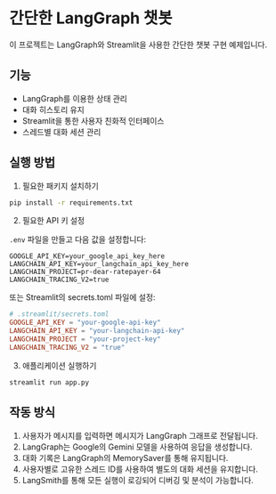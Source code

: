 # 간단한 LangGraph 챗봇

이 프로젝트는 LangGraph와 Streamlit을 사용한 간단한 챗봇 구현 예제입니다.

## 기능

- LangGraph를 이용한 상태 관리
- 대화 히스토리 유지
- Streamlit을 통한 사용자 친화적 인터페이스
- 스레드별 대화 세션 관리

## 실행 방법

1. 필요한 패키지 설치하기

```bash
pip install -r requirements.txt
```

2. 필요한 API 키 설정

`.env` 파일을 만들고 다음 값을 설정합니다:

```
GOOGLE_API_KEY=your_google_api_key_here
LANGCHAIN_API_KEY=your_langchain_api_key_here
LANGCHAIN_PROJECT=pr-dear-ratepayer-64
LANGCHAIN_TRACING_V2=true
```

또는 Streamlit의 secrets.toml 파일에 설정:

```toml
# .streamlit/secrets.toml
GOOGLE_API_KEY = "your-google-api-key"
LANGCHAIN_API_KEY = "your-langchain-api-key"
LANGCHAIN_PROJECT = "your-project-key"
LANGCHAIN_TRACING_V2 = "true"
```

3. 애플리케이션 실행하기

```bash
streamlit run app.py
```

## 작동 방식

1. 사용자가 메시지를 입력하면 메시지가 LangGraph 그래프로 전달됩니다.
2. LangGraph는 Google의 Gemini 모델을 사용하여 응답을 생성합니다.
3. 대화 기록은 LangGraph의 MemorySaver를 통해 유지됩니다.
4. 사용자별로 고유한 스레드 ID를 사용하여 별도의 대화 세션을 유지합니다.
5. LangSmith를 통해 모든 실행이 로깅되어 디버깅 및 분석이 가능합니다.
